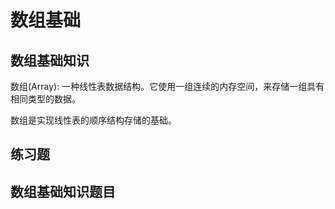 # 数组基础

## 数组基础知识

数组(Array): 一种线性表数据结构。它使用一组连续的内存空间，来存储一组具有相同类型的数据。

数组是实现线性表的顺序结构存储的基础。



## 练习题

## 数组基础知识题目
